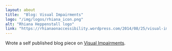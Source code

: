 ```yaml
---
layout: about
title:  "Blog: Visual Impairments"
logo: "/img/logos/rhiana_icon.png"
alt: "Rhiana Heppenstall logo"
link: "https://rhianaonaccessibility.wordpress.com/2014/08/25/visual-impairments/"
---
```


Wrote a self published blog piece on [Visual Impairments](/publications/#a11y-03-2014).
